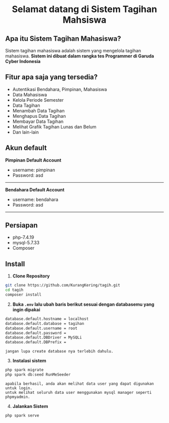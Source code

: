 <h1 align="center">Selamat datang di Sistem Tagihan Mahsiswa</h1>

## Apa itu Sistem Tagihan Mahasiswa?

Sistem tagihan mahasiswa adalah sistem yang mengelola tagihan mahasiswa. **Sistem ini dibuat dalam rangka tes Programmer di Garuda Cyber Indonesia**

## Fitur apa saja yang tersedia?

- Autentikasi Bendahara, Pimpinan, Mahasiswa
- Data Mahasiswa 
- Kelola Periode Semester
- Data Tagihan
- Menambah Data Tagihan
- Menghapus Data Tagihan
- Membayar Data Tagihan
- Melihat Grafik Tagihan Lunas dan Belum
- Dan lain-lain


## Akun default

**Pimpinan Default Account**

- username: pimpinan
- Password: asd

---
**Bendahara Default Account**

- username: bendahara
- Password: asd

---

## Persiapan
- php-7.4.19
- mysql-5.7.33
- Composer

## Install

1. **Clone Repository**

```bash
git clone https://github.com/KurangKering/tagih.git
cd tagih
composer install
```

2. **Buka `.env` lalu ubah baris berikut sesuai dengan databasemu yang ingin dipakai**

```bash
database.default.hostname = localhost
database.default.database = tagihan
database.default.username = root
database.default.password = 
database.default.DBDriver = MySQLi
database.default.DBPrefix =
```

	jangan lupa create database nya terlebih dahulu.

3. **Instalasi sistem**

```bash
php spark migrate
php spark db:seed RunMeSeeder
```

	apabila berhasil, anda akan melihat data user yang dapat digunakan untuk login.
	untuk melihat seluruh data user menggunakan mysql manager seperti phpmyadmin.

4. **Jalankan Sistem**

```bash
php spark serve
```
